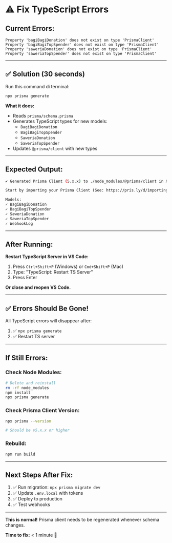 # ⚠️ Fix TypeScript Errors

## Current Errors:

```
Property 'bagiBagiDonation' does not exist on type 'PrismaClient'
Property 'bagiBagiTopSpender' does not exist on type 'PrismaClient'
Property 'saweriaDonation' does not exist on type 'PrismaClient'
Property 'saweriaTopSpender' does not exist on type 'PrismaClient'
```

---

## ✅ Solution (30 seconds)

Run this command di terminal:

```bash
npx prisma generate
```

**What it does:**
- Reads `prisma/schema.prisma`
- Generates TypeScript types for new models:
  - `BagiBagiDonation`
  - `BagiBagiTopSpender`
  - `SaweriaDonation`
  - `SaweriaTopSpender`
- Updates `@prisma/client` with new types

---

## Expected Output:

```bash
✔ Generated Prisma Client (5.x.x) to ./node_modules/@prisma/client in Xms

Start by importing your Prisma Client (See: https://pris.ly/d/importing-client)

Models:
✓ BagiBagiDonation
✓ BagiBagiTopSpender
✓ SaweriaDonation
✓ SaweriaTopSpender
✓ WebhookLog
```

---

## After Running:

**Restart TypeScript Server in VS Code:**
1. Press `Ctrl+Shift+P` (Windows) or `Cmd+Shift+P` (Mac)
2. Type: "TypeScript: Restart TS Server"
3. Press Enter

**Or close and reopen VS Code.**

---

## ✅ Errors Should Be Gone!

All TypeScript errors will disappear after:
1. ✅ `npx prisma generate`
2. ✅ Restart TS server

---

## If Still Errors:

### Check Node Modules:
```bash
# Delete and reinstall
rm -rf node_modules
npm install
npx prisma generate
```

### Check Prisma Client Version:
```bash
npx prisma --version

# Should be v5.x.x or higher
```

### Rebuild:
```bash
npm run build
```

---

## Next Steps After Fix:

1. ✅ Run migration: `npx prisma migrate dev`
2. ✅ Update `.env.local` with tokens
3. ✅ Deploy to production
4. ✅ Test webhooks

---

**This is normal!** Prisma client needs to be regenerated whenever schema changes.

**Time to fix:** < 1 minute 🚀
